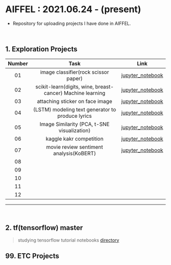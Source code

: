 # AIFFEL : 2021.06.24 - (present)
* Repository for uploading projects I have done in AIFFEL.

<br/>

## 1. Exploration Projects

| Number | Task | Link |
| :---: | :---: | :---: |
| 01 | image classifier(rock scissor paper) | [jupyter_notebook](https://github.com/minji2744/AIFFEL/tree/master/E1) |
| 02 | scikit-learn(digits, wine, breast-cancer) Machine learning | [jupyter_notebook](https://github.com/minji2744/AIFFEL/tree/master/E2) |
| 03 | attaching sticker on face image | [jupyter_notebook](https://github.com/minji2744/AIFFEL/blob/master/E3/E3_image_sticker.ipynb) |
| 04 | (LSTM) modeling text generator to produce lyrics | [jupyter_notebook](https://github.com/minji2744/AIFFEL/blob/master/E4/E4_Lyricist.ipynb) |
| 05 | Image Similarity (PCA, t-SNE visualization) | [jupyter_notebook](https://github.com/minji2744/AIFFEL/blob/master/E5/E5_image_similarity.ipynb) |
| 06 | kaggle kakr competition | [jupyter_notebook](https://github.com/minji2744/AIFFEL/blob/master/E6/E6_kaggle_competition.ipynb) |
| 07 | movie review sentiment analysis(KoBERT) | [jupyter_notebook](https://github.com/minji2744/AIFFEL/blob/master/E7/E7_movie_review_sentiment_analysis(nsmc).ipynb) |
| 08 |  |  |
| 09 |  |  |
| 10 |  |  |
| 11 |  |  |
| 12 |  |  |


<hr/>

<br/>


## 2. tf(tensorflow) master
> studying tensorflow tutorial notebooks
[directory](https://github.com/minji2744/AIFFEL/tree/master/tfmaster)

## 99. ETC Projects
